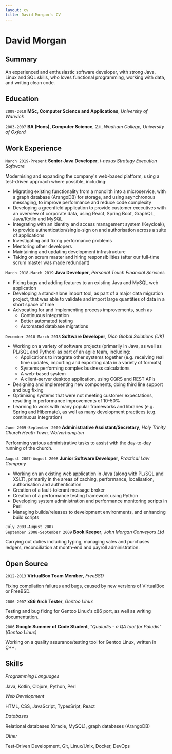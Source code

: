 ```yaml
---
layout: cv
title: David Morgan's CV
---
```

# David Morgan

## Summary
An experienced and enthusiastic software developer, with strong Java, Linux and SQL skills, who loves functional programming, working with data, and writing clean code.

## Education
`2009-2010`
**MSc, Computer Science and Applications**, *University of Warwick*

`2003-2007`
**BA (Hons), Computer Science**, 2.ii, *Wadham College, University of Oxford*

## Work Experience
`March 2019-Present`
**Senior Java Developer**, *i-nexus Strategy Execution Software*

Modernising and expanding the company's web-based platform, using a test-driven approach where possible, including:
- Migrating existing functionality from a monolith into a microservice, with a graph database (ArangoDB) for storage, and using asynchronous messaging, to improve performance and reduce code complexity
- Developing a greenfield application to provide customer executives with an overview of corporate data, using React, Spring Boot, GraphQL, Java/Kotlin and MySQL
- Integrating with an identity and access management system (Keycloak), to provide authentication/single-sign on and authorisation across a suite of applications
- Investigating and fixing performance problems
- Mentoring other developers
- Maintaining and updating development infrastructure
- Taking on scrum master and hiring responsibilities (after our full-time scrum master was made redundant)

`March 2018-March 2019`
**Java Developer**, *Personal Touch Financial Services*

- Fixing bugs and adding features to an existing Java and MySQL web application
- Developing a stand-alone import tool, as part of a major data migration project, that was able to validate and import large quantities of data in a short space of time
- Advocating for and implementing process improvements, such as
    - Continuous Integration
    - Better automated testing
    - Automated database migrations

`December 2010-March 2018`
**Software Developer**, *Dion Global Solutions (UK)*

- Working on a variety of software projects (primarily in Java, as well as PL/SQL and Python) as part of an agile team, including:
    - Applications to integrate other systems together (e.g. receiving real time updates, importing and exporting data in a variety of formats)
    - Systems performing complex business calculations
    - A web-based system
    - A client-server desktop application, using CQRS and REST APIs
- Designing and implementing new components, doing third line support and bug fixing
- Optimising systems that were not meeting customer expectations, resulting in performance improvements of 10-50%
- Learning to work with many popular frameworks and libraries (e.g. Spring and Hibernate), as well as many development practices (e.g. continuous integration)

`June 2009-September 2009`
**Administrative Assistant/Secretary**, *Holy Trinity Church Heath Town, Wolverhampton*

Performing various administrative tasks to assist with the day-to-day running of the church.

`August 2007-August 2008`
**Junior Software Developer**, *Practical Law Company*

- Working on an existing web application in Java (along with PL/SQL and XSLT), primarily in the areas of caching, performance, localisation, authorisation and authentication
- Creation of a fault-tolerant message broker
- Creation of a performance testing framework using Python
- Developing system administration and performance monitoring scripts in Perl
- Managing builds/releases to development environments, and enhancing build scripts

`July 2003-August 2007`
<br />
`September 2008-September 2009`
**Book Keeper**, *John Morgan Conveyors Ltd*

Carrying out duties including typing, managing sales and purchases ledgers, reconciliation at month-end and payroll administration.

## Open Source
`2012-2013`
**VirtualBox Team Member**, *FreeBSD*

Fixing compilation failures and bugs, caused by new versions of VirtualBox or FreeBSD.

`2006-2007`
**x86 Arch Tester**, *Gentoo Linux*

Testing and bug fixing for Gentoo Linux's x86 port, as well as writing documentation.

`2006`
**Google Summer of Code Student**, *"Qualudis - a QA tool for Paludis" (Gentoo Linux)*

Working on a quality assurance/testing tool for Gentoo Linux, written in C++.

## Skills
*Programming Languages*

Java, Kotlin, Clojure, Python, Perl

*Web Development*

HTML, CSS, JavaScript, TypesSript, React

*Databases*

Relational databases (Oracle, MySQL), graph databases (ArangoDB)

*Other*

Test-Driven Development, Git, Linux/Unix, Docker, DevOps

<!-- ### Footer

Last updated: May 2013 -->

